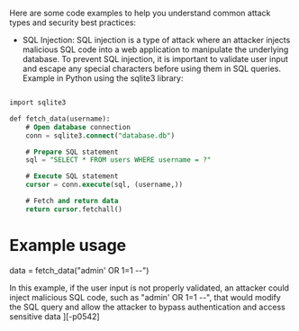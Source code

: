 Here are some code examples to help you understand common attack types and security best practices:

* SQL Injection: SQL injection is a type of attack where an attacker injects malicious SQL code into a web application to manipulate the underlying database. To prevent SQL injection, it is important to validate user input and escape any special characters before using them in SQL queries.
Example in Python using the sqlite3 library:

```sql

import sqlite3

def fetch_data(username):
    # Open database connection
    conn = sqlite3.connect("database.db")

    # Prepare SQL statement
    sql = "SELECT * FROM users WHERE username = ?"

    # Execute SQL statement
    cursor = conn.execute(sql, (username,))

    # Fetch and return data
    return cursor.fetchall()
```

# Example usage
data = fetch_data("admin' OR 1=1 --")

In this example, if the user input is not properly validated, an attacker could inject malicious SQL code, such as "admin' OR 1=1 --", that would modify the SQL query and allow the attacker to bypass authentication and access sensitive data
][-p0542]